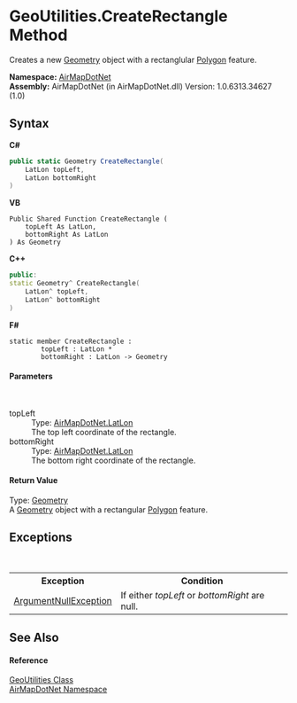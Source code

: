 # GeoUtilities.CreateRectangle Method 
 

Creates a new <a href="T_AirMapDotNet_Entities_GeoJSON_Geometry">Geometry</a> object with a rectanglular <a href="T_AirMapDotNet_Entities_GeoJSON_GeoObjects_Polygon">Polygon</a> feature.

**Namespace:**&nbsp;<a href="N_AirMapDotNet">AirMapDotNet</a><br />**Assembly:**&nbsp;AirMapDotNet (in AirMapDotNet.dll) Version: 1.0.6313.34627 (1.0)

## Syntax

**C#**<br />
``` C#
public static Geometry CreateRectangle(
	LatLon topLeft,
	LatLon bottomRight
)
```

**VB**<br />
``` VB
Public Shared Function CreateRectangle ( 
	topLeft As LatLon,
	bottomRight As LatLon
) As Geometry
```

**C++**<br />
``` C++
public:
static Geometry^ CreateRectangle(
	LatLon^ topLeft, 
	LatLon^ bottomRight
)
```

**F#**<br />
``` F#
static member CreateRectangle : 
        topLeft : LatLon * 
        bottomRight : LatLon -> Geometry 

```


#### Parameters
&nbsp;<dl><dt>topLeft</dt><dd>Type: <a href="T_AirMapDotNet_LatLon">AirMapDotNet.LatLon</a><br />The top left coordinate of the rectangle.</dd><dt>bottomRight</dt><dd>Type: <a href="T_AirMapDotNet_LatLon">AirMapDotNet.LatLon</a><br />The bottom right coordinate of the rectangle.</dd></dl>

#### Return Value
Type: <a href="T_AirMapDotNet_Entities_GeoJSON_Geometry">Geometry</a><br />A <a href="T_AirMapDotNet_Entities_GeoJSON_Geometry">Geometry</a> object with a rectangular <a href="T_AirMapDotNet_Entities_GeoJSON_GeoObjects_Polygon">Polygon</a> feature.

## Exceptions
&nbsp;<table><tr><th>Exception</th><th>Condition</th></tr><tr><td><a href="http://msdn2.microsoft.com/en-us/library/27426hcy" target="_blank">ArgumentNullException</a></td><td>If either *topLeft* or *bottomRight* are null.</td></tr></table>

## See Also


#### Reference
<a href="T_AirMapDotNet_GeoUtilities">GeoUtilities Class</a><br /><a href="N_AirMapDotNet">AirMapDotNet Namespace</a><br />